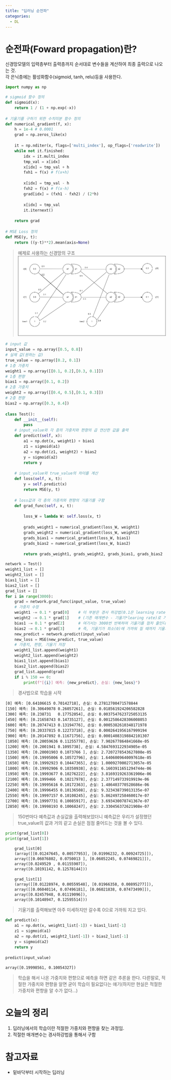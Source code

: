 ```yaml
---
title: "딥러닝 순전파"
categories:
  - DL
---
```


# 순전파(Foward propagation)란? 
신경망모델의 입력층부터 출력층까지 순서대로 변수들을 계산하여 최종 출력으로 나오는 것.  
각 은닉층에는 활성화함수(sigmoid, tanh, relu)등을 사용한다.


```python
import numpy as np
```


```python
# sigmoid 함수 정의
def sigmoid(x):
    return 1 / (1 + np.exp(-x))

# 기울기를 구하기 위한 수치미분 함수 정의
def numerical_gradient(f, x):
    h = 1e-4 # 0.0001
    grad = np.zeros_like(x)
    
    it = np.nditer(x, flags=['multi_index'], op_flags=['readwrite'])
    while not it.finished:
        idx = it.multi_index
        tmp_val = x[idx]
        x[idx] = tmp_val + h
        fxh1 = f(x) # f(x+h)
        
        x[idx] = tmp_val - h 
        fxh2 = f(x) # f(x-h)
        grad[idx] = (fxh1 - fxh2) / (2*h)
        
        x[idx] = tmp_val
        it.iternext()   
        
    return grad

# MSE Loss 정의
def MSE(y, t):
    return ((y-t)**2).mean(axis=None)
```
> 예제로 사용하는 신경망의 구조
![network](/assets/images/propagation/network.png)

```python
# input 값
input_value = np.array([0.5, 0.8])
# 실제 값(원하는 값)
true_value = np.array([0.2, 0.1])
# 1층 가중치
weight1 = np.array([[0.1, 0.2],[0.3, 0.1]])
# 1층 편향
bias1 = np.array([0.1, 0.2])
# 2층 가중치
weight2 = np.array([[0.4, 0.5],[0.1, 0.3]])
# 2층 편향
bias2 = np.array([0.3, 0.4])

class Test():
    def __init__(self):
        pass
    # input_value와 각 층의 가중치와 편향의 곱 연산한 값을 출력
    def predict(self, x):
        a1 = np.dot(x, weight1) + bias1
        z1 = sigmoid(a1)
        a2 = np.dot(z1, weight2) + bias2
        y = sigmoid(a2)
        return y
    
    # input_value와 true_value의 차이를 계산
    def loss(self, x, t):
        y = self.predict(x)
        return MSE(y, t)
        
    # loss값과 각 층의 가중치와 편향의 기울기를 구함
    def grad_func(self, x, t):

        loss_W = lambda W: self.loss(x, t)
        
        grads_weight1 = numerical_gradient(loss_W, weight1)
        grads_weight2 = numerical_gradient(loss_W, weight2)
        grads_bias1 = numerical_gradient(loss_W, bias1)
        grads_bias2 = numerical_gradient(loss_W, bias2)
        
        return grads_weight1, grads_weight2, grads_bias1, grads_bias2
```


```python
network = Test()
weight1_list = []
weight2_list = []
bias1_list = []
bias2_list = []
grad_list = []
for i in range(3000):
    grad = network.grad_func(input_value, true_value)
    # 가중치 수정
    weight1 -= 0.1 * grad[0]    # 이 부분은 경사 하강법(0.1은 learning rate라고 하고 임의로 설정 가능하다.)
    weight2 -= 0.1 * grad[1]    # (기존 매개변수 - 기울기*learing rate)로 가중치를 조금씩 수정한다.
    bias1 -= 0.1 * grad[2]      # 여기서는 3000번 반복하여 기울기를 점차 줄인다
    bias2 -= 0.1 * grad[3]      # 즉, 기울기가 최소(0)에 가까워 질 때까지 기울기를 줄이고 가중치를 저장
    new_predict = network.predict(input_value)
    new_loss = MSE(new_predict, true_value)
    # 가중치, 편향, 기울기 저장
    weight1_list.append(weight1)
    weight2_list.append(weight2)
    bias1_list.append(bias1)
    bias2_list.append(bias2)
    grad_list.append(grad)
    if i % 150 == 0:
        print(f"[{i}] 예측: {new_predict}, 손실: {new_loss}")
```
> 경사법으로 학습을 시작

    [0] 예측: [0.64106615 0.70142718], 손실: 0.27812700471578844
    [150] 예측: [0.30649078 0.26057261], 손실: 0.018561924206582828
    [300] 예측: [0.238731   0.17752054], 손실: 0.0037547623725053135
    [450] 예측: [0.21658743 0.14735127], 손실: 0.0012586428306008053
    [600] 예측: [0.20747413 0.13194776], 손실: 0.0005382610348171978
    [750] 예측: [0.20337815 0.12273718], 손실: 0.0002641956167999194
    [900] 예측: [0.20147892 0.11671756], 손실: 0.00014083198842101307
    [1050] 예측: [0.20059636 0.11255778], 손실: 7.902677864841668e-05
    [1200] 예측: [0.2001941 0.1095738], 손실: 4.5847693122934905e-05
    [1350] 예측: [0.20001903 0.1073766 ], 손실: 2.7207278543627808e-05
    [1500] 예측: [0.19995006 0.10572796], 손실: 1.6406009640097618e-05
    [1650] 예측: [0.19992923 0.10447365], 손실: 1.0009270002713057e-05
    [1800] 예측: [0.19992906 0.10350938], 손실: 6.1603911651294744e-06
    [1950] 예측: [0.19993677 0.10276222], 손실: 3.8169319263361906e-06
    [2100] 예측: [0.1999466  0.10217978], 손실: 2.377149733919919e-06
    [2250] 예측: [0.19995616 0.10172363], 손실: 1.486403770528686e-06
    [2400] 예측: [0.19996455 0.10136508], 손실: 9.323438739013135e-07
    [2550] 예측: [0.19997157 0.10108245], 손실: 5.862497258460017e-07
    [2700] 예측: [0.19997731 0.10085917], 손실: 3.693430078741367e-07
    [2850] 예측: [0.19998193 0.10068247], 손실: 2.330456372621908e-07

> 150번마다 예측값과 손실값을 출력해보았더니 예측값은 우리가 설정했던 true_value의 값과 거의 같고 손실은 점점 줄어드는 것을 볼 수 있다.

```python
print(grad_list[0])
print(grad_list[1])
```
        grad_list[0]
        (array([[0.01247645, 0.00577953], [0.01996232, 0.00924725]]), 
        array([[0.06076802, 0.0750013 ], [0.06052245, 0.07469821]]), 
        array([0.0249529 , 0.01155907]), 
        array([0.10191142, 0.12578144]))

        grad_list[1]
        (array([[0.01228974, 0.00559548], [0.01966358, 0.00895277]]), 
        array([[0.06040114, 0.07496181], [0.06021838, 0.07473499]]), 
        array([0.02457948, 0.01119096]), 
        array([0.10148947, 0.12595514]))

> 기울기를 출력해보면 아주 미세하지만 갈수록 0으로 가까워 지고 있다. 

```python
def predict(x):
    a1 = np.dot(x, weight1_list[-1]) + bias1_list[-1]
    z1 = sigmoid(a1)
    a2 = np.dot(z1, weight2_list[-1]) + bias2_list[-1]
    y = sigmoid(a2)
    return y

predict(input_value)
```
    array([0.19998561, 0.10054327])

> 학습을 해서 나온 가중치와 편향으로 예측을 하면 같은 추론을 한다. 다른말로, 적절한 가중치와 편향을 알면 굳이 학습이 필요없다는 얘기(하지만 현실은 적절한 가중치와 편향을 알 수가 없다...)


# 오늘의 정리
1. 딥러닝에서의 학습이란 적절한 가중치와 편향을 찾는 과정임.
2. 적절한 매개변수는 경사하강법을 통해서 구함

# 참고자료
- 밑바닥부터 시작하는 딥러닝
